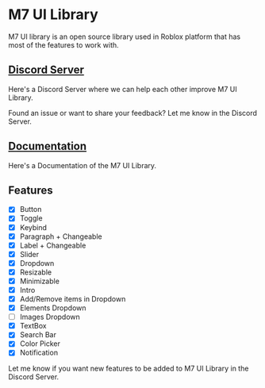 # M7 UI Library
M7 UI library is an open source library used in Roblox platform that has most of the features to work with.

## [Discord Server](https://discord.gg/PUWk3xwsjk)

Here's a Discord Server where we can help each other improve M7 UI Library.

Found an issue or want to share your feedback? Let me know in the Discord Server.

## **[Documentation](https://github.com/M7ilan/M7-UI-Library/blob/main/Documentation.md)**
Here's a Documentation of the M7 UI Library.

## Features
- [x] Button
- [x] Toggle
- [x] Keybind
- [x] Paragraph + Changeable
- [x] Label + Changeable
- [x] Slider
- [x] Dropdown
- [x] Resizable
- [x] Minimizable
- [x] Intro
- [x] Add/Remove items in Dropdown
- [x] Elements Dropdown
- [ ] Images Dropdown
- [x] TextBox
- [x] Search Bar
- [x] Color Picker
- [x] Notification

Let me know if you want new features to be added to M7 UI Library in the Discord Server.
